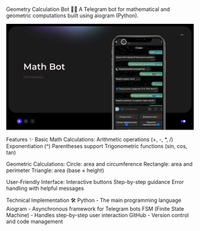 Geometry Calculation Bot 🤖📐
A Telegram bot for mathematical and geometric computations built using aiogram (Python).

![Math Bot Preview](https://github.com/Kirill1922363/Math-Bot/blob/main/math-bot.png)

Features ✨
Basic Math Calculations:
Arithmetic operations (+, -, *, /)
Exponentiation (^)
Parentheses support
Trigonometric functions (sin, cos, tan)

Geometric Calculations:
Circle: area and circumference
Rectangle: area and perimeter
Triangle: area (base × height)

User-Friendly Interface:
Interactive buttons
Step-by-step guidance
Error handling with helpful messages

Technical Implementation 🛠️
Python - The main programming language
Aiogram - Asynchronous framework for Telegram bots
FSM (Finite State Machine) - Handles step-by-step user interaction
GitHub - Version control and code management

